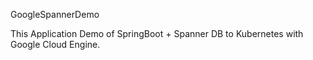 GoogleSpannerDemo 

This Application Demo of SpringBoot + Spanner DB to Kubernetes with Google Cloud Engine.